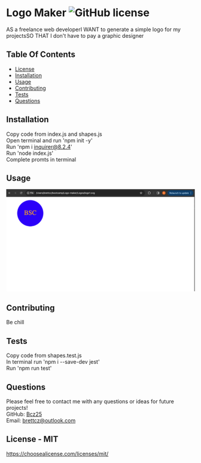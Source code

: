 # Logo Maker ![GitHub license](https://img.shields.io/github/license/Naereen/StrapDown.js.svg)
AS a freelance web developerI WANT to generate a simple logo for my projectsSO THAT I don't have to pay a graphic designer

## Table Of Contents
* [License](#license)   
* [Installation](#install)
* [Usage](#use)
* [Contributing](#contributing)
* [Tests](#test)
* [Questions](#questions)

<a name="install"></a>
## Installation
Copy code from index.js and shapes.js <br>Open terminal and run 'npm init -y' <br>Run 'npm i inquirer@8.2.4' <br>Run 'node index.js'<br> Complete promts in terminal 

<a name="use"></a>
## Usage
![appDemo.png](https://github.com/Bcz25/Logo-maker/blob/main/appDemo.png)

<a name="contributing"></a>
## Contributing
Be chill

<a name="test"></a>
## Tests
Copy code from shapes.test.js <br>In terminal run 'npm i --save-dev jest' <br>Run 'npm run test'

<a name="questions"></a>
## Questions
Please feel free to contact me with any questions or ideas for future projects!<br>
GitHub: [Bcz25](https://github.com/Bcz25)<br>
Email: brettcz@outlook.com

<a name="license"></a>
## License - MIT
https://choosealicense.com/licenses/mit/